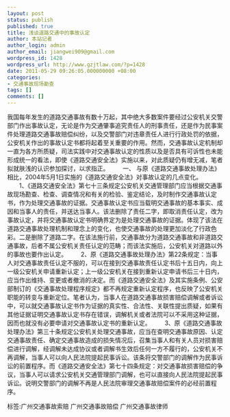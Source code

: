 ```yaml
---
layout: post
status: publish
published: true
title: 浅谈道路交通中的事故认定
author: 本站记者
author_login: admin
author_email: jiangwei909@gmail.com
wordpress_id: 1428
wordpress_url: http://www.gzjtlaw.com/?p=1428
date: 2011-05-29 09:26:05.000000000 +08:00
categories:
- 交通事故现场勘查
tags: []
comments: []
---
```

我国每年发生的道路交通事故有数十万起，其中绝大多数案件要经过公安机关交警部门作出事故认定，无论是作为交通肇事追究责任人的刑事责任，还是作为民事案件处理道路交通事故赔偿纠纷，以及交警部门对违章责任人进行行政处罚的依据，公安机关作出的事故认定书都将起着至关重要的作用。然而，交通事故认定机制却一直为各方所质疑，司法实践中对交通事故认定的性质以及是否具有可诉性也未能形成统一的看法，即使《道路交通安全法》实施以来，对此质疑仍有增无减，笔者拟就肤浅的认识参加探讨，以求指正。　　一、 与原《道路交通事故处理办法》相比，2004年5月1日实施的《道路交通安全法》对事故认定的几点变化。　　1、《道路交通安全法》第七十三条规定公安机关交通管理部门应当根据交通事故现场勘查、检查、调查情况和有关的检验、鉴定结论，及时制作交通事故认定书，作为处理交通事故的证据。交通事故认定书应当载明交通事故的基本事实、成因和当事人的责任，并送达当事人。该法删除了责任二字，即取消责任认定，改为事故认定，并将交通事故认定书明确界定为是处理交通事故的证据。体现了该法在道路交通事故处理机制和理念上的变化，也使交通事故的处理更加淡化了行政色彩。二是删除了道路二字。在该法施行前，交通事故分为道路交通事故和非道路交通事故，后者不属公安机关责任认定的范畴；而该法实施后，公安机关对道路以外的事故也要作出认定。　　2、原《道路交通事故处理办法》第22条规定：当事人对交通事故责任认定不服的，可以在接到交通事故责任认定书后十五日内，向上一级公安机关申请重新认定；上一级公安机关在接到重新认定申请书后三十日内，应当作出维持、变更或者撤消的决定。而《道路交通安全法》及其实施条例、公安部制订的《交通事故处理程序规定》都不再规定重新认定程序，也反映了公安机关职能的转变与重新定位。笔者认为，当事人在道路交通事故损害赔偿调解或者诉讼中，可以就交通事故认定书作为证据的真实性、合法性、关联性提出质疑，如果有其他证据证明交通事故认定书存在错误，调解机关或者法院可以不采用这种证据，因而也就没有必要申请对交通事故认定书的重新认定。　　3、原《道路交通事故处理办法》第三十条规定公安机关处理交通事故，应当在查明交通事故原因、认定交通事故责任、确定交通事故造成的损失情况后，召集当事人和有关人员对损害赔偿进行调解，经调解未达成协议或者调解书生效后任何一方不履行的，公安机关不再调解，当事人可以向人民法院提起民事诉讼。该条将交警部门的调解作为民事诉讼的前置程序。而《道路交通安全法》第七十四条规定：对交通事故损害赔偿的争议，当事人可以请求公安机关交通管理部门调解，也可以直接向人民法院提起民事诉讼。说明交警部门的调解不再是人民法院审理交通事故赔偿案件的必经前置程序。标签:广州交通事故索赔 广州交通事故赔偿 广州交通事故律师
